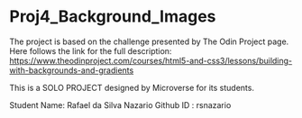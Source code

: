 # Proj4_Background_Images

The project is based on the challenge presented by The Odin Project page. 
Here follows the link for the full description: https://www.theodinproject.com/courses/html5-and-css3/lessons/building-with-backgrounds-and-gradients

This is a SOLO PROJECT designed by Microverse for its students.

Student Name: Rafael da Silva Nazario
Github ID   : rsnazario